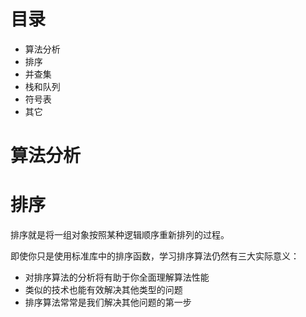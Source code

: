 # 目录

- 算法分析
- 排序
- 并查集
- 栈和队列
- 符号表
- 其它



# 算法分析



# 排序

排序就是将一组对象按照某种逻辑顺序重新排列的过程。

即使你只是使用标准库中的排序函数，学习排序算法仍然有三大实际意义：

- 对排序算法的分析将有助于你全面理解算法性能
- 类似的技术也能有效解决其他类型的问题
- 排序算法常常是我们解决其他问题的第一步